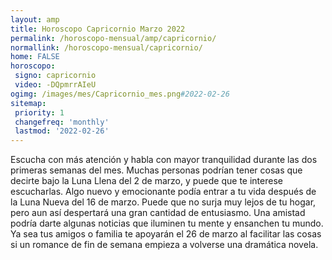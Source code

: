 ```yaml
---
layout: amp
title: Horoscopo Capricornio Marzo 2022 
permalink: /horoscopo-mensual/amp/capricornio/
normallink: /horoscopo-mensual/capricornio/
home: FALSE
horoscopo:
 signo: capricornio
 video: -DQpmrrAIeU
ogimg: /images/mes/Capricornio_mes.png#2022-02-26
sitemap:
 priority: 1
 changefreq: 'monthly'
 lastmod: '2022-02-26'
---
```



Escucha con más atención y habla con mayor tranquilidad durante las dos primeras semanas del mes. Muchas personas podrían tener cosas que decirte bajo la Luna Llena del 2 de marzo, y puede que te interese escucharlas. Algo nuevo y emocionante podía entrar a tu vida después de la Luna Nueva del 16 de marzo. Puede que no surja muy lejos de tu hogar, pero aun así despertará una gran cantidad de entusiasmo. Una amistad podría darte algunas noticias que iluminen tu mente y ensanchen tu mundo. Ya sea tus amigos o familia te apoyarán el 26 de marzo al facilitar las cosas si un romance de fin de semana empieza a volverse una dramática novela.